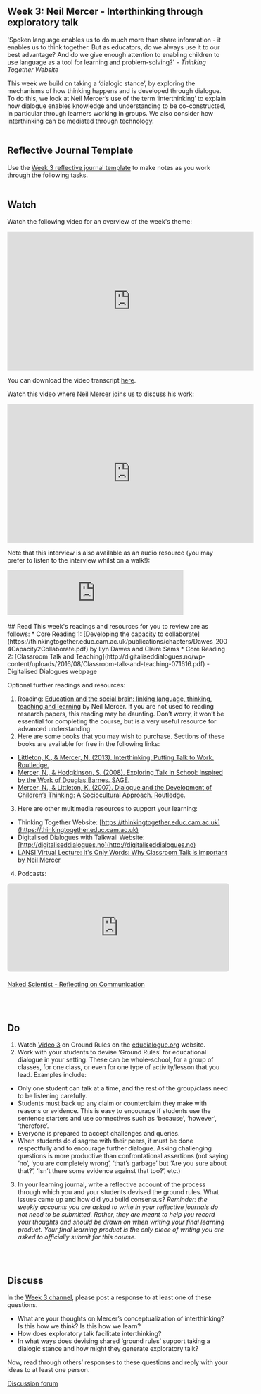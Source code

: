 ## Week 3: Neil Mercer - Interthinking through exploratory talk

'Spoken language enables us to do much more than share information - it enables us to think together. But as educators, do we always use it to our best advantage? And do we give enough attention to enabling children to use language as a tool for learning and problem-solving?' _- Thinking Together Website_

This week we build on taking a ‘dialogic stance’, by exploring the mechanisms of how thinking happens and is developed through dialogue. To do this, we look at Neil Mercer’s use of the term ‘interthinking’ to explain how dialogue enables knowledge and understanding to be co-constructed, in particular through learners working in groups. We also consider how interthinking can be mediated through technology.
<br/><br/>
## Reflective Journal Template
Use the [Week 3 reflective journal template](https://mbrugha.github.io/fundamentals-of-ed-dialogue/img/Wk3_journal.docx) to make notes as you work through the following tasks. 
<br/><br/>
## Watch

Watch the following video for an overview of the week's theme:

<iframe width="560" height="315" src="https://www.youtube.com/embed/vCn1Og04Djk" title="YouTube video player" frameborder="0" allow="accelerometer; autoplay; clipboard-write; encrypted-media; gyroscope; picture-in-picture" allowfullscreen></iframe>

You can download the video transcript [here](https://mbrugha.github.io/fundamentals-of-ed-dialogue/img/Fundamentals_wk3_video_content.pdf).

Watch this video where Neil Mercer joins us to discuss his work:

<iframe width="560" height="315" src="https://www.youtube.com/embed/kPBZlqG58cQ" title="YouTube video player" frameborder="0" allow="accelerometer; autoplay; clipboard-write; encrypted-media; gyroscope; picture-in-picture" allowfullscreen></iframe>

Note that this interview is also available as an audio resource (you may prefer to listen to the interview whilst on a walk!):

<iframe src="https://anchor.fm/meaghan-brugha/embed/episodes/An-interview-with-Neil-Mercer-e1fkq3l" height="102px" width="400px" frameborder="0" scrolling="no"></iframe>
<br/><br/>
## Read
This week's readings and resources for you to review are as follows:
* Core Reading 1: [Developing the capacity to collaborate](https://thinkingtogether.educ.cam.ac.uk/publications/chapters/Dawes_2004Capacity2Collaborate.pdf) by Lyn Dawes and Claire Sams
* Core Reading 2: [Classroom Talk and Teaching](http://digitaliseddialogues.no/wp-content/uploads/2016/08/Classroom-talk-and-teaching-071616.pdf) - Digitalised Dialogues webpage 

Optional further readings and resources:
1. Reading: [Education and the social brain: linking language, thinking, teaching and learning](https://journals.openedition.org/educationdidactique/2523) by Neil Mercer. If you are not used to reading research papers, this reading may be daunting. Don’t worry, it won’t be essential for completing the course, but is a very useful resource for advanced understanding.
2. Here are some books that you may wish to purchase. Sections of these books are available for free in the following links: 
 * [Littleton, K., & Mercer, N. (2013). Interthinking: Putting Talk to Work. Routledge.](https://www.google.co.uk/books/edition/Interthinking_Putting_Talk_to_Work/zVdtAAAAQBAJ?hl=en&gbpv=1&dq=Neil+Mercer&printsec=frontcover)
 * [Mercer, N., & Hodgkinson, S. (2008). Exploring Talk in School: Inspired by the Work of Douglas Barnes. SAGE.](https://www.google.co.uk/books/edition/Exploring_Talk_in_School/9V34t8ir3yIC?hl=en&gbpv=1&dq=neil+mercer&printsec=frontcover)
 * [Mercer, N., & Littleton, K. (2007). Dialogue and the Development of Children’s Thinking: A Sociocultural Approach. Routledge.](https://www.google.co.uk/books/edition/Dialogue_and_the_Development_of_Children/tPR9AgAAQBAJ?hl=en&gbpv=1&dq=Neil+Mercer&printsec=frontcover)
3. Here are other multimedia resources to support your learning:
 * Thinking Together Website: [https://thinkingtogether.educ.cam.ac.uk](https://thinkingtogether.educ.cam.ac.uk)
 * Digitalised Dialogues with Talkwall Website: [http://digitaliseddialogues.no](http://digitaliseddialogues.no)
 * [LANSI Virtual Lecture: It's Only Words: Why Classroom Talk is Important by Neil Mercer](https://www.youtube.com/watch?v=1s1cY1RHOXI)
4. Podcasts: 
<div style="width: 100%; height: 200px; margin-bottom: 20px; border-radius: 6px; overflow:hidden;"><iframe style="width: 100%; height: 200px;" frameborder="no" scrolling="no" seamless src="https://player.captivate.fm/episode/492260c3-952b-4740-bacd-db94a28f1e54"></iframe></div>

[Naked Scientist - Reflecting on Communication](https://www.thenakedscientists.com/podcasts/naked-reflections/reflecting-communication)

<br/><br/>
## Do
1. Watch [Video 3](https://www.edudialogue.org/resources/introductory-video-series/collection-1/#video3) on Ground Rules on the [edudialogue.org](edudialogue.org) website.
2. Work with your students to devise ‘Ground Rules’ for educational dialogue in your setting. These can be whole-school, for a group of classes, for one class, or even for one type of activity/lesson that you lead. Examples include:
 * Only one student can talk at a time, and the rest of the group/class need to be listening carefully.
 * Students must back up any claim or counterclaim they make with reasons or evidence. This is easy to encourage if students use the sentence starters and use connectives such as ‘because’, ‘however’, ‘therefore’.
 * Everyone is prepared to accept challenges and queries.
 * When students do disagree with their peers, it must be done respectfully and to encourage further dialogue. Asking challenging questions is more productive than confrontational assertions (not saying ‘no’, ‘you are completely wrong’, ‘that’s garbage’ but ‘Are you sure about that?’, ‘Isn’t there some evidence against that too?’, etc.)
3. In your learning journal, write a reflective account of the process through which you and your students devised the ground rules. What issues came up and how did you build consensus?
_Reminder: the weekly accounts you are asked to write in your reflective journals do not need to be submitted. Rather, they are meant to help you record your thoughts and should be drawn on when writing your final learning product. Your final learning product is the only piece of writing you are asked to officially submit for this course._

<br/><br/>
## Discuss
In the [Week 3 channel](https://www.edudialogue.org/forum/fundamentals-mooc/week-3-neil-mercer-interthinking-through-exploratory-talk/#post-318), please post a response to at least one of these questions.
* What are your thoughts on Mercer’s conceptualization of interthinking? Is this how we think? Is this how we learn? 
* How does exploratory talk facilitate interthinking?
* In what ways does devising shared ‘ground rules’ support taking a dialogic stance and how might they generate exploratory talk?

Now, read through others’ responses to these questions and reply with your ideas to at least one person. 

<a class="btn btn-primary" href="https://www.edudialogue.org/forum/"><i class="fa fa-home"></i> Discussion forum</a>
<br/><br/>
